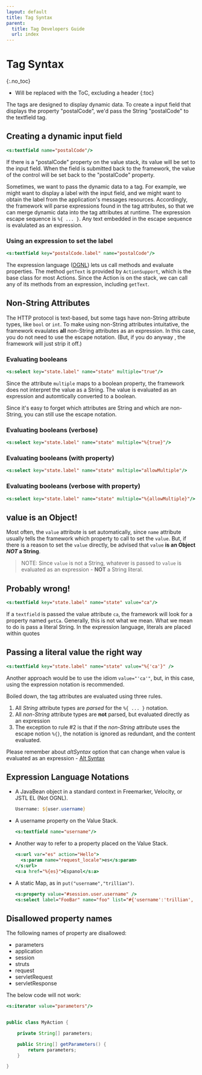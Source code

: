 ```yaml
---
layout: default
title: Tag Syntax
parent:
  title: Tag Developers Guide
  url: index
---
```


# Tag Syntax
{:.no_toc}

* Will be replaced with the ToC, excluding a header
{:toc}

The tags are designed to display dynamic data. To create a input field that displays the property "postalCode", 
we'd pass the String "postalCode" to the textfield tag.

## Creating a dynamic input field

```jsp
<s:textfield name="postalCode"/>
```

If there is a "postalCode" property on the value stack, its value will be set to the input field. When the field is 
submitted back to the framework, the value of the control will be set back to the "postalCode" property.

Sometimes, we want to pass the dynamic data to a tag. For example, we might want to display a label with the input 
field, and we might want to obtain the label from the application's messages resources. Accordingly, the framework will 
parse expressions found in the tag attributes, so that we can merge dynamic data into the tag attributes at runtime. 
The expression escape sequence is `%{ ... }`.  Any text embedded in the escape sequence is evalulated as an expression.

### Using an expression to set the label

```jsp
<s:textfield key="postalCode.label" name="postalCode"/>
```

The expression language ([OGNL](ognl)) lets us call methods and evaluate properties. The method `getText` is provided 
by `ActionSupport`, which is the base class for most Actions. Since the Action is on the stack, we can call any of its 
methods from an expression, including `getText`.

## Non-String Attributes

The HTTP protocol is text-based, but some tags have non-String attribute types, like `bool` or `int`. To make using 
non-String attributes intuitative, the framework evaulates **all** non-String attributes as an expression. 
In this case, you do not need to use the escape notation. (But, if you do anyway , the framework will just strip it off.)

### Evaluating booleans

```jsp
<s:select key="state.label" name="state" multiple="true"/>
```

Since the attribute `multiple` maps to a boolean property, the framework does not interpret the value as a String. 
The value is evaluated as an expression and automtically converted to a boolean.

Since it's easy to forget which attributes are String and which are non-String, you can still use the escape notation.

### Evaluating booleans (verbose)

```jsp
<s:select key="state.label" name="state" multiple="%{true}"/>
```

### Evaluating booleans (with property)

```jsp
<s:select key="state.label" name="state" multiple="allowMultiple"/>
```

### Evaluating booleans (verbose with property)

```jsp
<s:select key="state.label" name="state" multiple="%{allowMultiple}"/>
```

## value is an Object!

Most often, the `value` attribute is set automatically, since `name` attribute usually tells the framework which 
property to call to set the `value`. But, if there is a reason to set the `value` directly, be advised that `value` 
**is an Object _NOT_ a String**.

> NOTE: Since `value` is not a String, whatever is passed to `value` is evaluated as an expression - **NOT** a String literal.

## Probably wrong!

```jsp
<s:textfield key="state.label" name="state" value="ca"/>
```

If a `textfield` is passed the value attribute `ca`, the framework will look for a property named `getCa`. Generally, 
this is not what we mean. What we mean to do is pass a literal String. In the expression language, literals are placed 
within quotes

## Passing a literal value the right way

```jsp
<s:textfield key="state.label" name="state" value="%{'ca'}" />
```

Another approach would be to use the idiom `value="'ca'"`, but, in this case, using the expression notation is recommended.

Boiled down, the tag attributes are evaluated using three rules.

1. All _String_ attribute types are _parsed_ for the `%{ ... }` notation.
2. All _non-String_ attribute types are **not** parsed, but evaluated directly as an expression
3. The exception to rule #2 is that if the _non-String_ attribute uses the escape notion `%{}`, the notation is ignored 
  as redundant, and the content evaluated.

Please remember about _altSyntax_ option that can change when value is evaluated as an expression - [Alt Syntax](alt-syntax) 

## Expression Language Notations

- A JavaBean object in a standard context in Freemarker, Velocity, or JSTL EL (Not OGNL).
  ```jsp
  Username: ${user.username}
  ```
- A username property on the Value Stack.
  ```jsp
  <s:textfield name="username"/>
  ```
- Another way to refer to a property placed on the Value Stack.
  ```jsp
  <s:url var="es" action="Hello">
    <s:param name="request_locale">es</s:param>
  </s:url>
  <s:a href="%{es}">Espanol</s:a>
  ```
- A static Map, as in `put("username","trillian")`.
  ```jsp
  <s:property value="#session.user.username" />
  <s:select label="FooBar" name="foo" list="#{'username':'trillian', 'username':'zaphod'}" />
  ```

## Disallowed property names

The following names of property are disallowed:

- parameters
- application
- session
- struts
- request
- servletRequest
- servletResponse

The below code will not work:

```jsp
<s:iterator value="parameters"/>
```

```java

public class MyAction {

    private String[] parameters;

    public String[] getParameters() {
        return parameters;
    }

}

```

